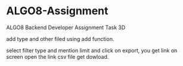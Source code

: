 # ALGO8-Assignment
ALGO8 Backend Developer Assignment Task 3D

add type and other filed using add function.

select filter type and mention limit and click on export, you get link on screen open the link csv file get dowload.